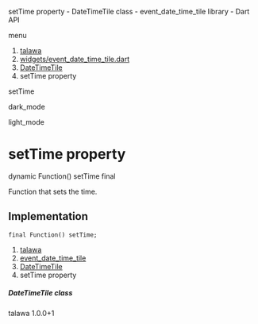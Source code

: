 




setTime property - DateTimeTile class - event\_date\_time\_tile library - Dart API







menu

1. [talawa](../../index.html)
2. [widgets/event\_date\_time\_tile.dart](../../file-___home_harshil_Desktop_open-source_palisadoes_talawa_lib_widgets_event_date_time_tile/)
3. [DateTimeTile](../../file-___home_harshil_Desktop_open-source_palisadoes_talawa_lib_widgets_event_date_time_tile/DateTimeTile-class.html)
4. setTime property

setTime


dark\_mode

light\_mode




# setTime property


dynamic Function()
setTime
final

Function that sets the time.


## Implementation

```
final Function() setTime;
```

 


1. [talawa](../../index.html)
2. [event\_date\_time\_tile](../../file-___home_harshil_Desktop_open-source_palisadoes_talawa_lib_widgets_event_date_time_tile/)
3. [DateTimeTile](../../file-___home_harshil_Desktop_open-source_palisadoes_talawa_lib_widgets_event_date_time_tile/DateTimeTile-class.html)
4. setTime property

##### DateTimeTile class





talawa
1.0.0+1






